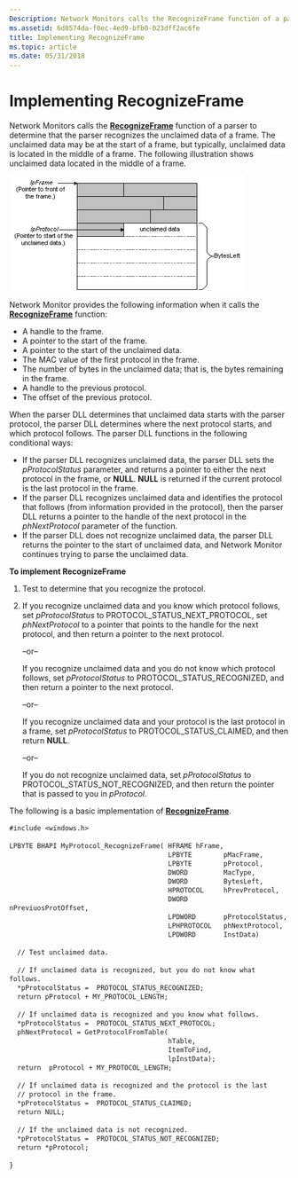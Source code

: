```yaml
---
Description: Network Monitors calls the RecognizeFrame function of a parser to determine that the parser recognizes the unclaimed data of a frame.
ms.assetid: 6d0574da-f0ec-4ed9-bfb0-023dff2ac6fe
title: Implementing RecognizeFrame
ms.topic: article
ms.date: 05/31/2018
---
```


# Implementing RecognizeFrame

Network Monitors calls the [**RecognizeFrame**](recognizeframe.md) function of a parser to determine that the parser recognizes the unclaimed data of a frame. The unclaimed data may be at the start of a frame, but typically, unclaimed data is located in the middle of a frame. The following illustration shows unclaimed data located in the middle of a frame.

![unclaimed data located in the middle of a frame](images/recognizeframe1.png)

Network Monitor provides the following information when it calls the [**RecognizeFrame**](recognizeframe.md) function:

-   A handle to the frame.
-   A pointer to the start of the frame.
-   A pointer to the start of the unclaimed data.
-   The MAC value of the first protocol in the frame.
-   The number of bytes in the unclaimed data; that is, the bytes remaining in the frame.
-   A handle to the previous protocol.
-   The offset of the previous protocol.

When the parser DLL determines that unclaimed data starts with the parser protocol, the parser DLL determines where the next protocol starts, and which protocol follows. The parser DLL functions in the following conditional ways:

-   If the parser DLL recognizes unclaimed data, the parser DLL sets the *pProtocolStatus* parameter, and returns a pointer to either the next protocol in the frame, or **NULL**. **NULL** is returned if the current protocol is the last protocol in the frame.
-   If the parser DLL recognizes unclaimed data and identifies the protocol that follows (from information provided in the protocol), then the parser DLL returns a pointer to the handle of the next protocol in the *phNextProtocol* parameter of the function.
-   If the parser DLL does not recognize unclaimed data, the parser DLL returns the pointer to the start of unclaimed data, and Network Monitor continues trying to parse the unclaimed data.

**To implement RecognizeFrame**

1.  Test to determine that you recognize the protocol.
2.  If you recognize unclaimed data and you know which protocol follows, set *pProtocolStatus* to PROTOCOL\_STATUS\_NEXT\_PROTOCOL, set *phNextProtocol* to a pointer that points to the handle for the next protocol, and then return a pointer to the next protocol.

    –or–

    If you recognize unclaimed data and you do not know which protocol follows, set *pProtocolStatus* to PROTOCOL\_STATUS\_RECOGNIZED, and then return a pointer to the next protocol.

    –or–

    If you recognize unclaimed data and your protocol is the last protocol in a frame, set *pProtocolStatus* to PROTOCOL\_STATUS\_CLAIMED, and then return **NULL**.

    –or–

    If you do not recognize unclaimed data, set *pProtocolStatus* to PROTOCOL\_STATUS\_NOT\_RECOGNIZED, and then return the pointer that is passed to you in *pProtocol*.

The following is a basic implementation of [**RecognizeFrame**](recognizeframe.md).

``` syntax
#include <windows.h>

LPBYTE BHAPI MyProtocol_RecognizeFrame( HFRAME hFrame,
                                        LPBYTE        pMacFrame,
                                        LPBYTE        pProtocol,
                                        DWORD         MacType,
                                        DWORD         BytesLeft,
                                        HPROTOCOL     hPrevProtocol,
                                        DWORD         nPreviuosProtOffset,
                                        LPDWORD       pProtocolStatus,
                                        LPHPROTOCOL   phNextProtocol,
                                        LPDWORD       InstData)
  
  // Test unclaimed data. 
  
  // If unclaimed data is recognized, but you do not know what follows.
  *pProtocolStatus =  PROTOCOL_STATUS_RECOGNIZED;
  return pProtocol + MY_PROTOCOL_LENGTH;
  
  // If unclaimed data is recognized and you know what follows.
  *pProtocolStatus =  PROTOCOL_STATUS_NEXT_PROTOCOL;
  phNextProtocol = GetProtocolFromTable(
                                        hTable,
                                        ItemToFind,
                                        lpInstData);
  return  pProtocol + MY_PROTOCOL_LENGTH;
  
  // If unclaimed data is recognized and the protocol is the last 
  // protocol in the frame.
  *pProtocolStatus =  PROTOCOL_STATUS_CLAIMED;
  return NULL;
  
  // If the unclaimed data is not recognized.
  *pProtocolStatus =  PROTOCOL_STATUS_NOT_RECOGNIZED;
  return *pProtocol;

}
```

 

 



